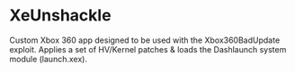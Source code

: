 # XeUnshackle
Custom Xbox 360 app designed to be used with the Xbox360BadUpdate exploit. Applies a set of HV/Kernel patches &amp; loads the Dashlaunch system module (launch.xex).
